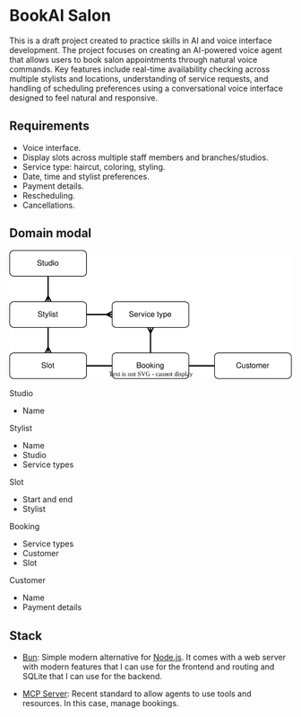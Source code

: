 # BookAI Salon

This is a draft project created to practice skills in AI and voice interface development. The project focuses on creating an AI-powered voice agent that allows users to book salon appointments through natural voice commands. Key features include real-time availability checking across multiple stylists and locations, understanding of service requests, and handling of scheduling preferences using a conversational voice interface designed to feel natural and responsive.

## Requirements

- Voice interface.
- Display slots across multiple staff members and branches/studios.
- Service type: haircut, coloring, styling.
- Date, time and stylist preferences.
- Payment details.
- Rescheduling.
- Cancellations.

## Domain modal

![Domain modal diagram](docs/domain.drawio.svg)

Studio

- Name

Stylist

- Name
- Studio
- Service types

Slot

- Start and end
- Stylist

Booking

- Service types
- Customer
- Slot

Customer

- Name
- Payment details

## Stack

- [Bun](https://bun.sh/): Simple modern alternative for [Node.js](https://nodejs.org/). It comes with a web server with modern features that I can use for the frontend and routing and SQLite that I can use for the backend.

- [MCP Server](https://modelcontextprotocol.io/): Recent standard to allow agents to use tools and resources. In this case, manage bookings.

